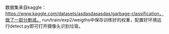 数据集来自kaggle：https://www.kaggle.com/datasets/asdasdasasdas/garbage-classification，做了一部分删减。
run/train/exp2/weigths中保存训练好的权重，配置好环境运行detect.py即可打开摄像头识别垃圾。
